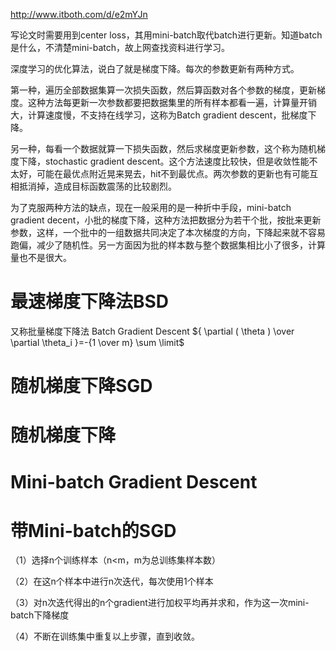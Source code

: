 http://www.itboth.com/d/e2mYJn

写论文时需要用到center loss，其用mini-batch取代batch进行更新。知道batch是什么，不清楚mini-batch，故上网查找资料进行学习。

深度学习的优化算法，说白了就是梯度下降。每次的参数更新有两种方式。

第一种，遍历全部数据集算一次损失函数，然后算函数对各个参数的梯度，更新梯度。这种方法每更新一次参数都要把数据集里的所有样本都看一遍，计算量开销大，计算速度慢，不支持在线学习，这称为Batch gradient descent，批梯度下降。

另一种，每看一个数据就算一下损失函数，然后求梯度更新参数，这个称为随机梯度下降，stochastic gradient descent。这个方法速度比较快，但是收敛性能不太好，可能在最优点附近晃来晃去，hit不到最优点。两次参数的更新也有可能互相抵消掉，造成目标函数震荡的比较剧烈。

为了克服两种方法的缺点，现在一般采用的是一种折中手段，mini-batch gradient decent，小批的梯度下降，这种方法把数据分为若干个批，按批来更新参数，这样，一个批中的一组数据共同决定了本次梯度的方向，下降起来就不容易跑偏，减少了随机性。另一方面因为批的样本数与整个数据集相比小了很多，计算量也不是很大。



# 最速梯度下降法BSD
又称批量梯度下降法 Batch Gradient Descent
${ \partial ( \theta ) \over \partial \theta_i }=-{1 \over m} \sum \limit$

# 随机梯度下降SGD


# 随机梯度下降

# Mini-batch Gradient Descent

# 带Mini-batch的SGD

（1）选择n个训练样本（n<m，m为总训练集样本数）

（2）在这n个样本中进行n次迭代，每次使用1个样本

（3）对n次迭代得出的n个gradient进行加权平均再并求和，作为这一次mini-batch下降梯度

（4）不断在训练集中重复以上步骤，直到收敛。
